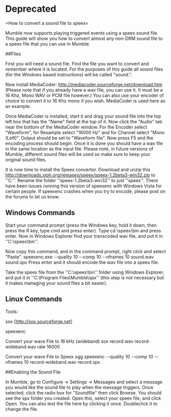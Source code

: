 # Deprecated


=How to convert a sound file to speex=

Mumble now supports playing triggered events using a speex sound file. This guide will show you how to convert almost any non-DRM sound file to a speex file that you can use in Mumble.

##Files

First you will need a sound file. Find the file you want to convert and remember where it is located. For the purposes of this guide all sound files (for the Windows based instructions) will be called "sound.<extension>".

Now install MediaCoder: http://mediacoder.sourceforge.net/download.htm (Please note that if you already have a wav file, you can use it. It must be a 16 Khz, Mono WAV or PCM file however.) You can also use your encoder of choice to convert it to 16 Khz mono if you wish. MediaCoder is used here as an example.

Once MediaCoder is installed, start it and drag your sound file into the top left box that has the "Name" field at the top of it. Now click the "Audio" tab near the bottom of the MediaCoder window. For the Encoder select "Waveform", for Resample select "16000 Hz" and for Channel select "Mono (Left)". Output should be set to "Waveform file". Now press F5 and the encoding process should begin. Once it is done you should have a wav file in the same location as the input file. Please note, in future versions of Mumble, different sound files will be used so make sure to keep your original sound files.

It is now time to install the Speex convertor. Download and unzip this http://downloads.xiph.org/releases/speex/speex-1.2beta3-win32.zip to ''C:''. Rename the folder ''speex-1.2beta3-win32'' to just ''speex''. There have been issues running this version of speexenc with Windows Vista for certain people. If speexenc crashes when you try to encode, please post on the forums to let us know.

## Windows Commands

Start your command prompt (press the Windows key, hold it down, then press the R key, type cmd and press enter). Type 
 cd \speex\bin
and press enter. Now in Windows Explorer find your transcoded wav file, and put it in ''C:\speex\bin''. 

Now copy this command, and in the command prompt, right click and select "Paste". 
 speexenc.exe --quality 10 --comp 10 --nframes 10 sound.wav sound.spx
Press enter and it should encode the wav file into a speex file. 

Take the speex file from the ''C:\speex\bin'' folder using Windows Explorer, and put it in ''C:\Program Files\Mumble\spx'' (this step is not necessary but it makes managing your sound files a bit easier).

## Linux Commands

Tools:

sox [http://sox.sourceforge.net]

speexenc

Convert your wave File to 16 kHz (wideband) 
 sox record.wav record-wideband.wav rate 16000

Convert your wave File to Speex ogg
 speexenc --quality 10 --comp 10 --nframes 10 record-wideband.wav record.spx

##Enabling the Sound File

In Mumble, go to Configure -> Settings -> Messages and select a message you would like the sound file to play when the message triggers. Once selected, click the radio box for "Soundfile" then click Browse. You should see the spx folder you created. Open this, select your speex file, and click Open. You can also test the file here by clicking it once. Doubleclick it to change the file.

